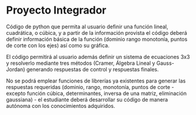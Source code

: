 # Proyecto Integrador

Código de python que permita al usuario definir una función lineal, cuadrática, o cúbica, y a partir de la información provista el código deberá definir información básica de la función (dominio rango monotonía, puntos de corte con los ejes) así como su gráfica.

El código permitirá al usuario además definir un sistema de ecuaciones 3x3 y resolverlo mediante tres métodos (Cramer, Álgebra Lineal y Gauss-Jordan) generando respuestas de control y respuestas finales.

No se podrá emplear funciones de librerías ya existentes para generar las respuestas requeridas (dominio, rango, monotonía, puntos de corte - excepto función cúbica, determinantes, inversa de una matriz, eliminación gaussiana) - el estudiante deberá desarrollar su código de manera autónoma con los conocimientos adquiridos.